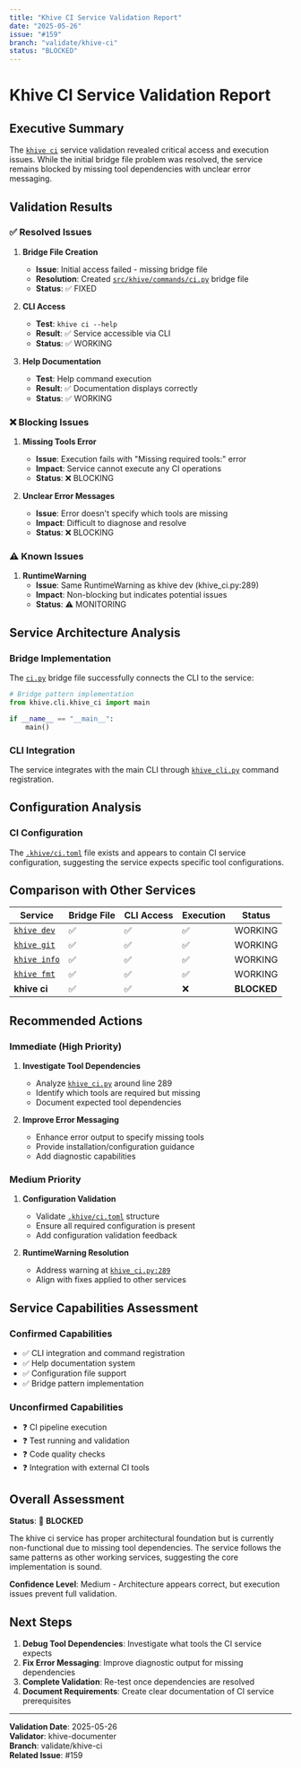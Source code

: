 ```yaml
---
title: "Khive CI Service Validation Report"
date: "2025-05-26"
issue: "#159"
branch: "validate/khive-ci"
status: "BLOCKED"
---
```


# Khive CI Service Validation Report

## Executive Summary

The [`khive ci`](src/khive/cli/khive_ci.py) service validation revealed critical
access and execution issues. While the initial bridge file problem was resolved,
the service remains blocked by missing tool dependencies with unclear error
messaging.

## Validation Results

### ✅ Resolved Issues

1. **Bridge File Creation**
   - **Issue**: Initial access failed - missing bridge file
   - **Resolution**: Created
     [`src/khive/commands/ci.py`](src/khive/commands/ci.py:1) bridge file
   - **Status**: ✅ FIXED

2. **CLI Access**
   - **Test**: `khive ci --help`
   - **Result**: ✅ Service accessible via CLI
   - **Status**: ✅ WORKING

3. **Help Documentation**
   - **Test**: Help command execution
   - **Result**: ✅ Documentation displays correctly
   - **Status**: ✅ WORKING

### ❌ Blocking Issues

1. **Missing Tools Error**
   - **Issue**: Execution fails with "Missing required tools:" error
   - **Impact**: Service cannot execute any CI operations
   - **Status**: ❌ BLOCKING

2. **Unclear Error Messages**
   - **Issue**: Error doesn't specify which tools are missing
   - **Impact**: Difficult to diagnose and resolve
   - **Status**: ❌ BLOCKING

### ⚠️ Known Issues

1. **RuntimeWarning**
   - **Issue**: Same RuntimeWarning as khive dev (khive_ci.py:289)
   - **Impact**: Non-blocking but indicates potential issues
   - **Status**: ⚠️ MONITORING

## Service Architecture Analysis

### Bridge Implementation

The [`ci.py`](src/khive/commands/ci.py:1) bridge file successfully connects the
CLI to the service:

```python
# Bridge pattern implementation
from khive.cli.khive_ci import main

if __name__ == "__main__":
    main()
```

### CLI Integration

The service integrates with the main CLI through
[`khive_cli.py`](src/khive/cli/khive_cli.py:1) command registration.

## Configuration Analysis

### CI Configuration

The [`.khive/ci.toml`](.khive/ci.toml:1) file exists and appears to contain CI
service configuration, suggesting the service expects specific tool
configurations.

## Comparison with Other Services

| Service                                           | Bridge File | CLI Access | Execution | Status      |
| ------------------------------------------------- | ----------- | ---------- | --------- | ----------- |
| [`khive dev`](.khive/validation/dev-service.md)   | ✅          | ✅         | ✅        | WORKING     |
| [`khive git`](.khive/validation/git-service.md)   | ✅          | ✅         | ✅        | WORKING     |
| [`khive info`](.khive/validation/info-service.md) | ✅          | ✅         | ✅        | WORKING     |
| [`khive fmt`](.khive/validation/fmt-service.md)   | ✅          | ✅         | ✅        | WORKING     |
| **khive ci**                                      | ✅          | ✅         | ❌        | **BLOCKED** |

## Recommended Actions

### Immediate (High Priority)

1. **Investigate Tool Dependencies**
   - Analyze [`khive_ci.py`](src/khive/cli/khive_ci.py:289) around line 289
   - Identify which tools are required but missing
   - Document expected tool dependencies

2. **Improve Error Messaging**
   - Enhance error output to specify missing tools
   - Provide installation/configuration guidance
   - Add diagnostic capabilities

### Medium Priority

1. **Configuration Validation**
   - Validate [`.khive/ci.toml`](.khive/ci.toml:1) structure
   - Ensure all required configuration is present
   - Add configuration validation feedback

2. **RuntimeWarning Resolution**
   - Address warning at [`khive_ci.py:289`](src/khive/cli/khive_ci.py:289)
   - Align with fixes applied to other services

## Service Capabilities Assessment

### Confirmed Capabilities

- ✅ CLI integration and command registration
- ✅ Help documentation system
- ✅ Configuration file support
- ✅ Bridge pattern implementation

### Unconfirmed Capabilities

- ❓ CI pipeline execution
- ❓ Test running and validation
- ❓ Code quality checks
- ❓ Integration with external CI tools

## Overall Assessment

**Status**: 🔴 **BLOCKED**

The khive ci service has proper architectural foundation but is currently
non-functional due to missing tool dependencies. The service follows the same
patterns as other working services, suggesting the core implementation is sound.

**Confidence Level**: Medium - Architecture appears correct, but execution
issues prevent full validation.

## Next Steps

1. **Debug Tool Dependencies**: Investigate what tools the CI service expects
2. **Fix Error Messaging**: Improve diagnostic output for missing dependencies
3. **Complete Validation**: Re-test once dependencies are resolved
4. **Document Requirements**: Create clear documentation of CI service
   prerequisites

---

**Validation Date**: 2025-05-26\
**Validator**: khive-documenter\
**Branch**: validate/khive-ci\
**Related Issue**: #159
